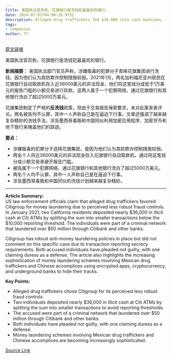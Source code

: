 ```yaml
---
title: 美国执法官员称，花旗银行是洗钱犯最喜欢的银行。
date: 2024-07-01T04:00:26.975Z
description: Alleged drug traffickers fed $36,000 into cash machines, indictment claims
tags: 
- companies
author: ft
---
```


[原文链接](https://ft.com/content/0187827b-f755-47fd-91ff-c3e755548097)

美国执法官员称，花旗银行是洗钱犯最喜欢的银行。

**新闻摘要：**
美国执法部门官员声称，涉嫌贩毒的犯罪分子青睐花旗集团进行洗钱，因为他们认为其防欺诈控制措施较弱。2021年1月，两名加利福尼亚州居民在花旗银行自动取款机存入近36000美元的非法现金，他们将这笔钱分成低于1万美元的报告门槛的小额交易进行存款。这两人属于一个犯罪网络，通过花旗银行和其他银行洗白了超过5000万美元。

花旗集团制定了严格的**反洗钱**政策，但由于交易报告保密要求，未对此案发表评论。两名被告均不认罪，其中一人声称自己是在逼迫下行事。文章还强调了越来越复杂精妙的洗钱手法，涉及墨西哥毒贩和中国同伙利用加密应用程序、加密货币和地下银行来掩盖他们的踪迹。

**要点：**
- 涉嫌贩毒的犯罪分子选择花旗集团，是因为他们认为其防欺诈控制措施较弱。
- 两名个人将近36000美元的非法现金存入花旗银行自动取款机，通过将这笔钱分成小额交易来避开报告门槛。
- 被告属于一个犯罪网络，通过花旗银行和其他银行洗白了超过5000万美元。
- 两名个人均不认罪，其中一人声称自己是在逼迫下行事。
- 涉及墨西哥毒贩和中国同伙的洗钱计划越来越复杂精妙。

---

 **Article Summary:**  
US law enforcement officials claim that alleged drug traffickers favored Citigroup for money laundering due to perceived less robust fraud controls. In January 2021, two California residents deposited nearly $36,000 in illicit cash at Citi ATMs by splitting the sum into smaller transactions below the $10,000 reporting threshold. The individuals were part of a criminal network that laundered over $50 million through Citibank and other banks.

Citigroup has robust anti-money laundering policies in place but did not comment on this specific case due to transaction reporting secrecy requirements. Both accused individuals have pleaded not guilty, with one claiming duress as a defense. The article also highlights the increasing sophistication of money laundering schemes involving Mexican drug traffickers and Chinese accomplices using encrypted apps, cryptocurrency, and underground banks to hide their tracks.

**Key Points:**  
- Alleged drug traffickers chose Citigroup for its perceived less robust fraud controls.
- Two individuals deposited nearly $36,000 in illicit cash at Citi ATMs by splitting the sum into smaller transactions to avoid reporting thresholds.
- The accused were part of a criminal network that laundered over $50 million through Citibank and other banks.
- Both individuals have pleaded not guilty, with one claiming duress as a defense.
- Money laundering schemes involving Mexican drug traffickers and Chinese accomplices are becoming increasingly sophisticated.

[Source Link](https://ft.com/content/0187827b-f755-47fd-91ff-c3e755548097)

